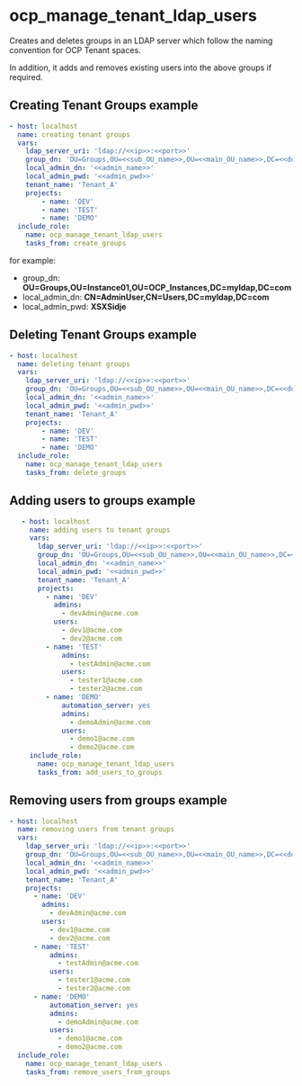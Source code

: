 # ocp_manage_tenant_ldap_users

Creates and deletes groups in an LDAP server which follow the naming convention for OCP Tenant spaces.

In addition, it adds and removes existing users into the above groups if required.

## Creating Tenant Groups example

```yaml
- host: localhost
  name: creating tenant groups
  vars:
    ldap_server_uri: 'ldap://<<ip>>:<<port>>'
    group_dn: 'OU=Groups,OU=<<sub_OU_name>>,OU=<<main_OU_name>>,DC=<<domain>>,DC=com'
    local_admin_dn: '<<admin_name>>'
    local_admin_pwd: '<<admin_pwd>>'
    tenant_name: 'Tenant_A'
    projects:
        - name: 'DEV'
        - name: 'TEST'
        - name: 'DEMO'
  include_role: 
    name: ocp_manage_tenant_ldap_users
    tasks_from: create_groups
```

for example:

- group_dn: **OU=Groups,OU=Instance01,OU=OCP_Instances,DC=myldap,DC=com**
- local_admin_dn: **CN=AdminUser,CN=Users,DC=myldap,DC=com**
- local_admin_pwd: **XSXSidje**

## Deleting Tenant Groups example

```yaml
- host: localhost
  name: deleting tenant groups
  vars:
    ldap_server_uri: 'ldap://<<ip>>:<<port>>'
    group_dn: 'OU=Groups,OU=<<sub_OU_name>>,OU=<<main_OU_name>>,DC=<<domain>>,DC=com'
    local_admin_dn: '<<admin_name>>'
    local_admin_pwd: '<<admin_pwd>>'
    tenant_name: 'Tenant_A'
    projects:
        - name: 'DEV'
        - name: 'TEST'
        - name: 'DEMO'
  include_role: 
    name: ocp_manage_tenant_ldap_users
    tasks_from: delete_groups
```

## Adding users to groups example


```yaml
   - host: localhost
     name: adding users to tenant groups
     vars:
       ldap_server_uri: 'ldap://<<ip>>:<<port>>'
       group_dn: 'OU=Groups,OU=<<sub_OU_name>>,OU=<<main_OU_name>>,DC=<<domain>>,DC=com'
       local_admin_dn: '<<admin_name>>'
       local_admin_pwd: '<<admin_pwd>>'
       tenant_name: 'Tenant_A'
       projects: 
         - name: 'DEV'
           admins:
             - devAdmin@acme.com
           users:
             - dev1@acme.com
             - dev2@acme.com
         - name: 'TEST'
             admins:
               - testAdmin@acme.com
             users:
               - tester1@acme.com
               - tester2@acme.com
         - name: 'DEMO'
             automation_server: yes
             admins:
               - demoAdmin@acme.com
             users:
               - demo1@acme.com
               - demo2@acme.com
     include_role: 
       name: ocp_manage_tenant_ldap_users
       tasks_from: add_users_to_groups
   ```
   
## Removing users from groups example

```yaml
- host: localhost
  name: removing users from tenant groups
  vars:
    ldap_server_uri: 'ldap://<<ip>>:<<port>>'
    group_dn: 'OU=Groups,OU=<<sub_OU_name>>,OU=<<main_OU_name>>,DC=<<domain>>,DC=com'
    local_admin_dn: '<<admin_name>>'
    local_admin_pwd: '<<admin_pwd>>'
    tenant_name: 'Tenant_A'
    projects: 
      - name: 'DEV'
        admins:
          - devAdmin@acme.com
        users:
          - dev1@acme.com
          - dev2@acme.com
      - name: 'TEST'
          admins:
            - testAdmin@acme.com
          users:
            - tester1@acme.com
            - tester2@acme.com
      - name: 'DEMO'
          automation_server: yes
          admins:
            - demoAdmin@acme.com
          users:
            - demo1@acme.com
            - demo2@acme.com
  include_role: 
    name: ocp_manage_tenant_ldap_users
    tasks_from: remove_users_from_groups
```